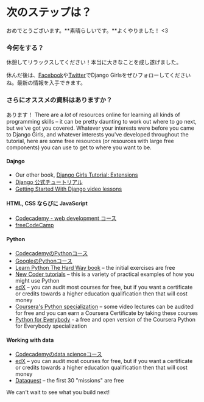 # 次のステップは？

おめでとうございます。**素晴らしいです。**よくやりました！ <3

### 今何をする？

休憩してリラックスしてください！本当に大きなことを成し遂げました。

休んだ後は、[Facebook](http://facebook.com/djangogirls)や[Twitter](https://twitter.com/djangogirls)でDjango Girlsをぜひフォローしてくださいね。最新の情報を入手できます。

### さらにオススメの資料はありますか？

あります！ There are a *lot* of resources online for learning all kinds of programming skills – it can be pretty daunting to work out where to go next, but we've got you covered. Whatever your interests were before you came to Django Girls, and whatever interests you've developed throughout the tutorial, here are some free resources (or resources with large free components) you can use to get to where you want to be.

#### Dajngo

- Our other book, [Django Girls Tutorial: Extensions](https://tutorial-extensions.djangogirls.org/)
- [Django 公式チュートリアル](https://docs.djangoproject.com/en/2.0/intro/tutorial01/)
- [Getting Started With Django video lessons](http://www.gettingstartedwithdjango.com/)

#### HTML, CSS ならびに JavaScript

- [Codecademy - web development コース](https://www.codecademy.com/learn/paths/web-development)
- [freeCodeCamp](https://www.freecodecamp.org/)

#### Python

- [CodecademyのPythonコース](https://www.codecademy.com/learn/learn-python)
- [GoogleのPythonコース](https://developers.google.com/edu/python/)
- [Learn Python The Hard Way book](http://learnpythonthehardway.org/book/) – the initial exercises are free
- [New Coder tutorials](http://newcoder.io/tutorials/) – this is a variety of practical examples of how you might use Python
- [edX](https://www.edx.org/course?search_query=python) – you can audit most courses for free, but if you want a certificate or credits towards a higher education qualification then that will cost money
- [Coursera's Python specialization](https://www.coursera.org/specializations/python) – some video lectures can be audited for free and you can earn a Coursera Certificate by taking these courses
- [Python for Everybody](https://www.py4e.com/) - a free and open version of the Coursera Python for Everybody specialization

#### Working with data

- [Codecademyのdata scienceコース](https://www.codecademy.com/learn/paths/data-science)
- [edX](https://www.edx.org/course/?search_query=python&subject=Data%20Analysis%20%26%20Statistics) – you can audit most courses for free, but if you want a certificate or credits towards a higher education qualification then that will cost money
- [Dataquest](https://www.dataquest.io/) – the first 30 "missions" are free

We can't wait to see what you build next!
